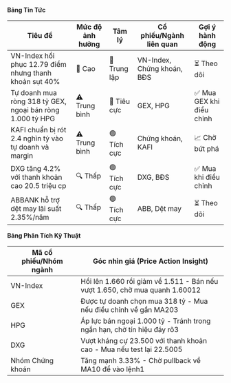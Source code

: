 **Bảng Tin Tức**

| Tiêu đề | Mức độ ảnh hưởng | Tâm lý | Cổ phiếu/Ngành liên quan | Gợi ý hành động |
|---------|------------------|--------|--------------------------|-----------------|
| VN-Index hồi phục 12.79 điểm nhưng thanh khoản sụt 40% | 🚨 Cao | 🔵 Trung lập | VN-Index, Chứng khoán, BĐS | ⏳ Theo dõi |
| Tự doanh mua ròng 318 tỷ GEX, ngoại bán ròng 1.000 tỷ HPG | ⚠️ Trung bình | 🔴 Tiêu cực | GEX, HPG | ✅ Mua GEX khi điều chỉnh |
| KAFI chuẩn bị rót 2.4 nghìn tỷ vào tự doanh và margin | ⚠️ Trung bình | 🟢 Tích cực | Chứng khoán, KAFI | 📈 Chờ bứt phá |
| DXG tăng 4.2% với thanh khoản cao 20.5 triệu cp | 🔍 Thấp | 🟢 Tích cực | DXG, BĐS | ✅ Mua khi điều chỉnh |
| ABBANK hỗ trợ dệt may lãi suất 2.35%/năm | 🔍 Thấp | 🟢 Tích cực | ABB, Dệt may | ⏳ Theo dõi |

**Bảng Phân Tích Kỹ Thuật**

| Mã cổ phiếu/Nhóm ngành | Góc nhìn giá (Price Action Insight) |
|------------------------|-------------------------------------|
| VN-Index | Hồi lên 1.660 rồi giảm về 1.511 - Bán nếu vượt 1.650, chờ mua quanh 1.60012 |
| GEX | Được tự doanh chọn mua 318 tỷ - Mua nếu điều chỉnh về gần MA203 |
| HPG | Áp lực bán ngoại 1.000 tỷ - Tránh trong ngắn hạn, chờ tín hiệu đáy rõ3 |
| DXG | Vượt kháng cự 23.500 với thanh khoản cao - Mua nếu test lại 22.5005 |
| Nhóm Chứng khoán | Tăng mạnh 3.33% - Chờ pullback về MA10 để vào lệnh1 |